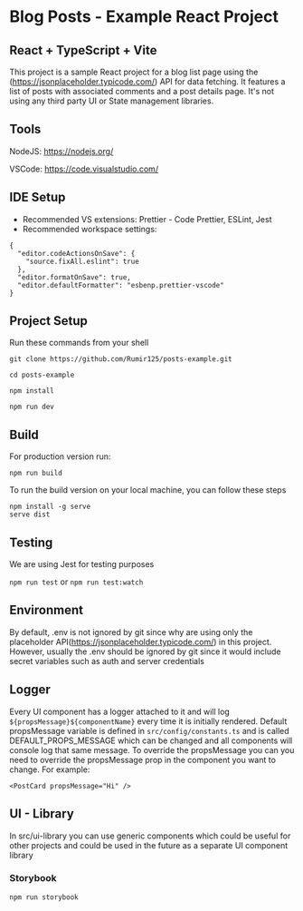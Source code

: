 # Blog Posts - Example React Project

## React + TypeScript + Vite

This project is a sample React project for a blog list page using the (https://jsonplaceholder.typicode.com/) API for data fetching.
It features a list of posts with associated comments and a post details page.
It's not using any third party UI or State management libraries.

## Tools

NodeJS: https://nodejs.org/

VSCode: https://code.visualstudio.com/

## IDE Setup

- Recommended VS extensions: Prettier - Code Prettier, ESLint, Jest
- Recommended workspace settings:

```
{
  "editor.codeActionsOnSave": {
    "source.fixAll.eslint": true
  },
  "editor.formatOnSave": true,
  "editor.defaultFormatter": "esbenp.prettier-vscode"
}
```

## Project Setup

Run these commands from your shell

```
git clone https://github.com/Rumir125/posts-example.git

cd posts-example

npm install

npm run dev
```

## Build

For production version run:

`npm run build`

To run the build version on your local machine, you can follow these steps

```
npm install -g serve
serve dist
```

## Testing

We are using Jest for testing purposes

`npm run test` or `npm run test:watch`

## Environment

By default, .env is not ignored by git since why are using only the placeholder API(https://jsonplaceholder.typicode.com/) in this project.
However, usually the .env should be ignored by git since it would include secret variables such as
auth and server credentials

## Logger

Every UI component has a logger attached to it and will log `${propsMessage}${componentName}` every time it is initially rendered. Default propsMessage variable is defined in `src/config/constants.ts` and is called DEFAULT_PROPS_MESSAGE which can be changed and all components will console log that same message. To override the propsMessage you can you need to override the propsMessage prop in the component you want to change. For example:

```
<PostCard propsMessage="Hi" />
```

## UI - Library

In src/ui-library you can use generic components which could be useful for other projects and could be
used in the future as a separate UI component library

### Storybook

```
npm run storybook
```
